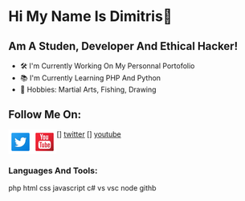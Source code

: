 # Hi My Name Is Dimitris👋

## Am A Studen, Developer And Ethical Hacker!
- 🛠 I'm Currently Working On My Personnal Portofolio
- 📚 I'm Currently Learning PHP And Python
- 🏅 Hobbies: Martial Arts, Fishing, Drawing

## Follow Me On:

[<img align="left" alt="Twitter"  width="48px" height="48px" src="./img/tw.png"/>] [twitter]
[<img align="left" alt="YouTube"  width="48px" height="48px" src="./img/yt.png"/>] [youtube]

<br/>

### Languages And Tools:
php
html
css
javascript
c#
vs
vsc
node
githb

[twitter]: https://twitter.com/DimitrisEbrahim
[youtube]: https://www.youtube.com/channel/UCJQ_4gnMa7A49orDybZl7hA